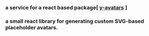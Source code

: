 ### a service for a react based package[ [y-avatars](https://github.com/uwenayoallain/y-avatars) ]
### a small react library for generating custom SVG-based placeholder avatars.

